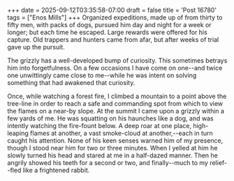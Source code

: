 +++
date = 2025-09-12T03:35:58-07:00
draft = false
title = 'Post 16780'
tags = ["Enos Mills"]
+++
Organized expeditions, made up of from thirty to fifty men, with packs of dogs, pursued him day and night for a week or longer; but each time he escaped. Large rewards were offered for his capture. Old trappers and hunters came from afar, but after weeks of trial gave up the pursuit.

The grizzly has a well-developed bump of curiosity. This sometimes betrays him into forgetfulness. On a few occasions I have come on one--and twice one unwittingly came close to me--while he was intent on solving something that had awakened that curiosity.

Once, while watching a forest fire, I climbed a mountain to a point above the tree-line in order to reach a safe and commanding spot from which to view the flames on a near-by slope. At the summit I came upon a grizzly within a few yards of me. He was squatting on his haunches like a dog, and was intently watching the fire-fount below. A deep roar at one place, high-leaping flames at another, a vast smoke-cloud at another,--each in turn caught his attention. None of his keen senses warned him of my presence, though I stood near him for two or three minutes. When I yelled at him he slowly turned his head and stared at me in a half-dazed manner. Then he angrily showed his teeth for a second or two, and finally--much to my relief--fled like a frightened rabbit.
